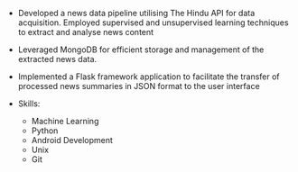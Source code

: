 - Developed a news data pipeline utilising The Hindu API for data acquisition. Employed supervised and unsupervised learning techniques to extract and analyse news content
- Leveraged MongoDB for efficient storage and management of the extracted news data.
- Implemented a Flask framework application to facilitate the transfer of processed news summaries in JSON format to the user interface

-   Skills:
    - Machine Learning
    - Python
    - Android Development
    - Unix
    - Git
